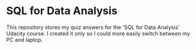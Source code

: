 # SQL for Data Analysis
This repository stores my quiz answers for the 'SQL for Data Analysis' Udacity course. I created it only so I could more easily switch between my PC and laptop.
